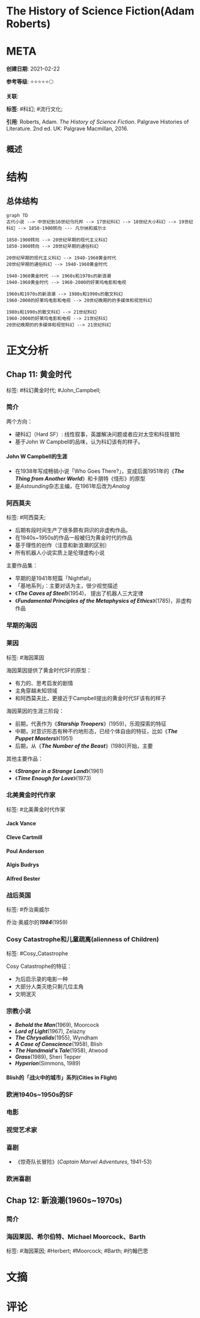 # The History of Science Fiction(Adam Roberts)

# META

**创建日期**: 2021-02-22

**参考等级**: ⭐⭐⭐⭐⭐🌕

**关联**: 

**标签**: #科幻; #流行文化;

**引用**: Roberts, Adam. *The History of Science Fiction*. Palgrave Histories of Literature. 2nd ed. UK: Palgrave Macmillan, 2016.

## 概述

# 结构

## 总体结构

```mermaid
graph TD
古代小说 --> 中世纪到16世纪乌托邦 --> 17世纪科幻 --> 18世纪大小科幻 --> 19世纪科幻 --> 1850-1900转向 --- 凡尔纳和威尔士 

1850-1900转向 --> 20世纪早期的现代主义科幻
1850-1900转向 --> 20世纪早期的通俗科幻

20世纪早期的现代主义科幻 --> 1940-1960黄金时代
20世纪早期的通俗科幻 --> 1940-1960黄金时代

1940-1960黄金时代 --> 1960s和1970s的新浪潮
1940-1960黄金时代 --> 1960-2000的好莱坞电影和电视

1960s和1970s的新浪潮 --> 1980s和1990s的散文科幻
1960-2000的好莱坞电影和电视 --> 20世纪晚期的的多媒体和视觉科幻

1980s和1990s的散文科幻 --> 21世纪科幻
1960-2000的好莱坞电影和电视 --> 21世纪科幻
20世纪晚期的的多媒体和视觉科幻 --> 21世纪科幻

```

# 正文分析

## Chap 11: 黄金时代

标签: #科幻黄金时代; #John_Campbell; 

### 简介

两个方向：

* 硬科幻（Hard SF）: 线性叙事，英雄解决问题或者应对太空和科技冒险
* 基于John W Campbell的品味，认为科幻该有的样子。

#### John W Campbell的生涯

* 在1938年写成畅销小说「Who Goes There?」，变成后面1951年的《***The Thing from Another World***》和卡朋特《怪形》的原型
* 是*Astounding*杂志主编，在1961年后改为*Analog*

### 阿西莫夫

标签: #阿西莫夫; 

* 后期有段时间生产了很多颇有洞识的非虚构作品。
* 在1940s~1950s的作品一般被归为黄金时代的作品
* 基于理性的创作（注意和新浪潮的区别）
* 所有机器人小说实质上是伦理虚构小说

主要作品集：

* 早期的是1941年短篇「Nightfall」
* 「基地系列」：主要对话为主，很少视觉描述
* 《***The Caves of Steel***》(1954)， 提出了机器人三大定律
* 《***Fundamental Principles of the Metaphysics of Ethics***》(1785)，非虚构作品

### 早期的海因

### 莱因

标签: #海因莱因

海因莱因提供了黄金时代SF的原型：

* 有力的、思考启发的剧情
* 主角穿越未知领域
* 和阿西莫夫比，更接近于Campbell提出的黄金时代SF该有的样子

海因莱因的生涯三阶段：

* 前期，代表作为《***Starship Troopers***》(1959)，乐观探索的特征
* 中期，对意识形态有种不约地形态，已经个体自由的特征，比如《***The Puppet Masters***》(1951)
* 后期，从《***The Number of the Beast***》(1980)开始，主要

其他主要作品：

* 《***Stranger in a Strange Land***》(1961)
* 《***Time Enough for Love***》(1973)

### 北美黄金时代作家

标签: #北美黄金时代作家

#### Jack Vance

#### Cleve Cartmill

#### Poul Anderson

#### Algis Budrys

#### Alfred Bester

### 战后英国

标签: #乔治奥威尔

乔治·奥威尔的***1984***(1959)

### Cosy Catastrophe和儿童疏离(alienness of Children)

标签: #Cosy_Catastrophe

Cosy Catastrophe的特征：

* 为后启示录的电影一种
* 大部分人类灭绝只剩几位主角
* 文明泯灭

### 宗教小说

* ***Behold the Man***(1969), Moorcock
* ***Lord of Light***(1967), Zelazny
* ***The Chrysalids***(1955), Wyndham
* ***A Case of Conscience***(1958), Blish
* ***The Handmaid's Tale***(1958), Atwood
* ***Grass***(1989), Sheri Tepper
* ***Hyperion***(Simmons, 1989)

#### Blish的「战火中的城市」系列(Cities in Flight)

### 欧洲1940s~1950s的SF

### 电影

### 视觉艺术家

### 喜剧

* 《惊奇队长冒险》(*Captain Marvel Adventures*, 1941-53)

### 欧洲喜剧

## Chap 12: 新浪潮(1960s~1970s)

### 简介

### 海因莱因、希尔伯特、Michael Moorcock、Barth

标签: #海因莱因; #Herbert; #Moorcock; #Barth; #约翰巴思



# 文摘

# 评论
